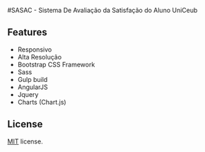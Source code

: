 #SASAC - Sistema De Avaliação da Satisfação do Aluno UniCeub

## Features
* Responsivo
* Alta Resolução
* Bootstrap CSS Framework
* Sass
* Gulp build
* AngularJS
* Jquery
* Charts (Chart.js)

License
-------------
<a href=/LICENSE.txt target="_blank">MIT</a> license.

